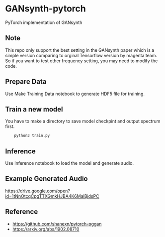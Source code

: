 # GANsynth-pytorch
PyTorch  implementation of GANsynth  


## Note
This repo only support the best setting in the GANsynth paper which is a simple version comparing to orginal Tensorflow version by magenta team.
So if you want to test other frequency setting, you may need to modify the code.



## Prepare Data
Use Make Training Data notebook to generate HDF5 file for training. 

## Train a new model
You have to make a directory to save model checkpint and output spectrum first.
```sh
    python3 train.py
```

## Inference 
Use Inference notebook to load the model and generate audio.

## Example Generated Audio
 https://drive.google.com/open?id=1tNnOtcqCpgTTXGmkHJBA4K6MalBjdsPC

## Reference 
- https://github.com/shanexn/pytorch-pggan
- https://arxiv.org/abs/1902.08710